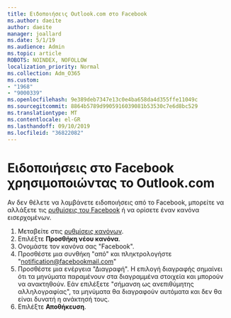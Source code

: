 ```yaml
---
title: Ειδοποιήσεις Outlook.com στο Facebook
ms.author: daeite
author: daeite
manager: joallard
ms.date: 5/1/19
ms.audience: Admin
ms.topic: article
ROBOTS: NOINDEX, NOFOLLOW
localization_priority: Normal
ms.collection: Adm_O365
ms.custom:
- "1968"
- "9000339"
ms.openlocfilehash: 9e389deb7347e13c0e4ba658da4d355ffe11049c
ms.sourcegitcommit: 8864b5789d9905916039081b53530c7e6d8bc529
ms.translationtype: MT
ms.contentlocale: el-GR
ms.lasthandoff: 09/10/2019
ms.locfileid: "36822082"
---
```

# <a name="facebook-notifications-using-outlookcom"></a>Ειδοποιήσεις στο Facebook χρησιμοποιώντας το Outlook.com

Αν δεν θέλετε να λαμβάνετε ειδοποιήσεις από το Facebook, μπορείτε να αλλάξετε τις [ρυθμίσεις του Facebook](https://aka.ms/facebook-notifications-settings) ή να ορίσετε έναν κανόνα εισερχομένων.

1. Μεταβείτε στις [ρυθμίσεις κανόνων](https://outlook.live.com/mail/options/mail/rules/inboxRules).
1. Επιλέξτε **Προσθήκη νέου κανόνα**.
1. Ονομάστε τον κανόνα σας "Facebook".
1. Προσθέστε μια συνθήκη "από" και πληκτρολογήστε "notification@facebookmail.com"
1. Προσθέστε μια ενέργεια "Διαγραφή". Η επιλογή διαγραφής σημαίνει ότι τα μηνύματα παραμένουν στα διαγραμμένα στοιχεία και μπορούν να ανακτηθούν. Εάν επιλέξετε "σήμανση ως ανεπιθύμητης αλληλογραφίας", τα μηνύματα θα διαγραφούν αυτόματα και δεν θα είναι δυνατή η ανάκτησή τους.
1. Επιλέξτε **Αποθήκευση**.